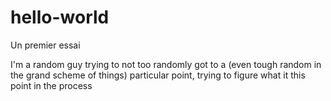 # hello-world
Un premier essai

I'm a random guy trying to not too randomly got to a (even tough random in the grand scheme of things) particular point, trying to figure what it this point in the process
